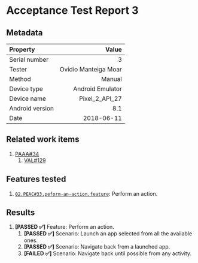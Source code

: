 # Acceptance Test Report 3

## Metadata

| Property | Value|
|:--|--:|
| Serial number | 3 |
| Tester | Ovidio Manteiga Moar |
| Method | Manual |
| Device type | Android Emulator |
| Device name | Pixel_2_API_27 |
| Android version | 8.1 |
| Date | 2018-06-11 |

## Related work items

1. [PAAA#34](https://lateaint.visualstudio.com/HorusSense/_workitems/edit/34)
    1. [VAL#129](https://lateaint.visualstudio.com/HorusSense/_workitems/edit/129)

## Features tested

1. [`02.PEAC#33.peform-an-action.feature`](../../../AcceptanceTests): Perform an action.

## Results

1. **[PASSED ✅]** Feature:  Perform an action. 
    1. **[PASSED ✅]** Scenario: Launch an app selected from all the available ones.
    2. **[PASSED ✅]** Scenario: Navigate back from a launched app.
    3. **[FAILED ✅]** Scenario: Navigate back until possible from any activity.
